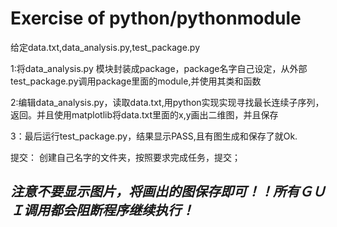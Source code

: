 # Exercise of python/pythonmodule

给定data.txt,data_analysis.py,test_package.py


1:将data_analysis.py 模块封装成package，package名字自己设定，从外部test_package.py调用package里面的module,并使用其类和函数

2:编辑data_analysis.py，读取data.txt,用python实现实现寻找最长连续子序列，返回。并且使用matplotlib将data.txt里面的x,y画出二维图，并且保存

3：最后运行test_package.py，结果显示PASS,且有图生成和保存了就Ok.

提交：
创建自己名字的文件夹，按照要求完成任务，提交；

## *注意不要显示图片，将画出的图保存即可！！所有ＧＵＩ调用都会阻断程序继续执行！*

